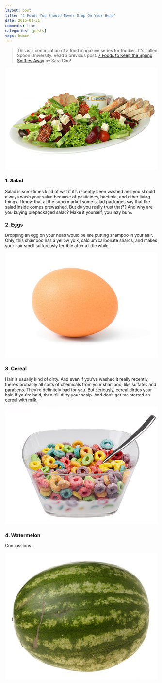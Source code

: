 ```yaml
---
layout: post
title: "4 Foods You Should Never Drop On Your Head"
date: 2015-03-31
comments: true
categories: [posts]
tags: humor 
---
```


>This is a continuation of a food magazine series for foodies. It's called Spoon University.
>Read a previous post: [7 Foods to Keep the Spring Sniffles Away][1] by Sara Cho!


![Salad](/img/salad.jpg)

### 1. Salad

Salad is sometimes kind of wet if it’s recently been washed and you should always wash your salad because of pesticides, bacteria, and other living things. I know that at the supermarket some salad packages say that the salad inside comes prewashed. But do you really trust that?? And why are you buying prepackaged salad? Make it yourself, you lazy bum.



### 2. Eggs

Dropping an egg on your head would be like putting shampoo in your hair. Only, this shampoo has a yellow yolk, calcium carbonate shards, and makes your hair smell sulfurously terrible after a little while.

![Eggs](/img/brownegg2.jpg)


### 3. Cereal

Hair is usually kind of dirty. And even if you’ve washed it really recently, there’s probably all sorts of chemicals from your shampoo, like sulfates and parabens. They’re definitely bad for you. But seriously, cereal dirties your hair. If you're bald, then it'll dirty your scalp. And don’t get me started on cereal with milk.

![Cereal](/img/cereal.jpg)


### 4. Watermelon

Concussions.

![Watermelon](/img/Watermelon.jpg)

[1]: http://yale.spoonuniversity.com/2015/03/25/seven-foods-to-keep-the-spring-sniffles-away/
